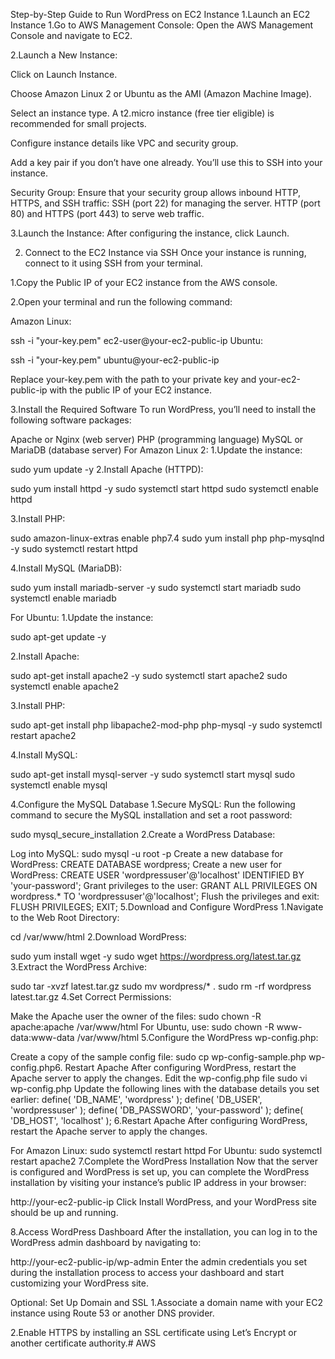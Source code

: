 Step-by-Step Guide to Run WordPress on EC2 Instance
1.Launch an EC2 Instance
1.Go to AWS Management Console: Open the AWS Management Console and navigate to EC2.

2.Launch a New Instance:

Click on Launch Instance.

Choose Amazon Linux 2 or Ubuntu as the AMI (Amazon Machine Image).

Select an instance type. A t2.micro instance (free tier eligible) is recommended for small projects.

Configure instance details like VPC and security group.

Add a key pair if you don’t have one already. You’ll use this to SSH into your instance.

Security Group: Ensure that your security group allows inbound HTTP, HTTPS, and SSH traffic: SSH (port 22) for managing the server. HTTP (port 80) and HTTPS (port 443) to serve web traffic.

3.Launch the Instance: After configuring the instance, click Launch.

2. Connect to the EC2 Instance via SSH
Once your instance is running, connect to it using SSH from your terminal.

1.Copy the Public IP of your EC2 instance from the AWS console.

2.Open your terminal and run the following command:

Amazon Linux:

ssh -i "your-key.pem" ec2-user@your-ec2-public-ip
Ubuntu:

ssh -i "your-key.pem" ubuntu@your-ec2-public-ip

Replace your-key.pem with the path to your private key and your-ec2-public-ip with the public IP of your EC2 instance.

3.Install the Required Software
To run WordPress, you’ll need to install the following software packages:

Apache or Nginx (web server)
PHP (programming language)
MySQL or MariaDB (database server)
For Amazon Linux 2: 1.Update the instance:

sudo yum update -y
2.Install Apache (HTTPD):

sudo yum install httpd -y
sudo systemctl start httpd
sudo systemctl enable httpd

3.Install PHP:

sudo amazon-linux-extras enable php7.4
sudo yum install php php-mysqlnd -y
sudo systemctl restart httpd

4.Install MySQL (MariaDB):

sudo yum install mariadb-server -y
sudo systemctl start mariadb
sudo systemctl enable mariadb

For Ubuntu: 1.Update the instance:

sudo apt-get update -y

2.Install Apache:

sudo apt-get install apache2 -y
sudo systemctl start apache2
sudo systemctl enable apache2

3.Install PHP:

sudo apt-get install php libapache2-mod-php php-mysql -y
sudo systemctl restart apache2

4.Install MySQL:

sudo apt-get install mysql-server -y
sudo systemctl start mysql
sudo systemctl enable mysql

4.Configure the MySQL Database
1.Secure MySQL: Run the following command to secure the MySQL installation and set a root password:

sudo mysql_secure_installation
2.Create a WordPress Database:

Log into MySQL:
sudo mysql -u root -p
Create a new database for WordPress:
 CREATE DATABASE wordpress;
Create a new user for WordPress:
CREATE USER 'wordpressuser'@'localhost' IDENTIFIED BY 'your-password';
Grant privileges to the user:
GRANT ALL PRIVILEGES ON wordpress.* TO 'wordpressuser'@'localhost';
Flush the privileges and exit:
FLUSH PRIVILEGES;
EXIT;
5.Download and Configure WordPress
1.Navigate to the Web Root Directory:

cd /var/www/html
2.Download WordPress:

sudo yum install wget -y
sudo wget https://wordpress.org/latest.tar.gz
3.Extract the WordPress Archive:

sudo tar -xvzf latest.tar.gz
sudo mv wordpress/* .
sudo rm -rf wordpress latest.tar.gz
4.Set Correct Permissions:

Make the Apache user the owner of the files:
sudo chown -R apache:apache /var/www/html
For Ubuntu, use:
sudo chown -R www-data:www-data /var/www/html
5.Configure the WordPress wp-config.php:

Create a copy of the sample config file:
sudo cp wp-config-sample.php wp-config.php6. Restart Apache
After configuring WordPress, restart the Apache server to apply the changes.
Edit the wp-config.php file
 sudo vi wp-config.php
Update the following lines with the database details you set earlier:
define( 'DB_NAME', 'wordpress' );
define( 'DB_USER', 'wordpressuser' );
define( 'DB_PASSWORD', 'your-password' );
define( 'DB_HOST', 'localhost' );
6.Restart Apache
After configuring WordPress, restart the Apache server to apply the changes.

For Amazon Linux:
sudo systemctl restart httpd
For Ubuntu:
sudo systemctl restart apache2
7.Complete the WordPress Installation
Now that the server is configured and WordPress is set up, you can complete the WordPress installation by visiting your instance’s public IP address in your browser:

http://your-ec2-public-ip
Click Install WordPress, and your WordPress site should be up and running.

8.Access WordPress Dashboard
After the installation, you can log in to the WordPress admin dashboard by navigating to:

http://your-ec2-public-ip/wp-admin
Enter the admin credentials you set during the installation process to access your dashboard and start customizing your WordPress site.

Optional: Set Up Domain and SSL
1.Associate a domain name with your EC2 instance using Route 53 or another DNS provider.

2.Enable HTTPS by installing an SSL certificate using Let’s Encrypt or another certificate authority.# AWS
